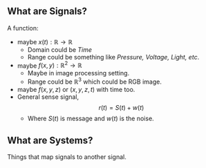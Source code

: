 ## What are Signals?

A function:
- maybe $x(t): \mathbb{R} \to \mathbb{R}$
	- Domain could be *Time*
	- Range could be something like *Pressure, Voltage, Light, etc*.
- maybe $f(x, y): \mathbb{R}^2 \to \mathbb{R}$
	- Maybe in image processing setting.
	- Range could be $\mathbb{R}^3$ which could be RGB image.
- maybe $f(x,y,z)$ or $(x,y,z,t)$ with time too.
- General sense signal, $$r(t) = S(t) + w(t)$$
	- Where $S(t)$ is message and $w(t)$ is the noise.



## What are Systems?

Things that map signals to another signal. 